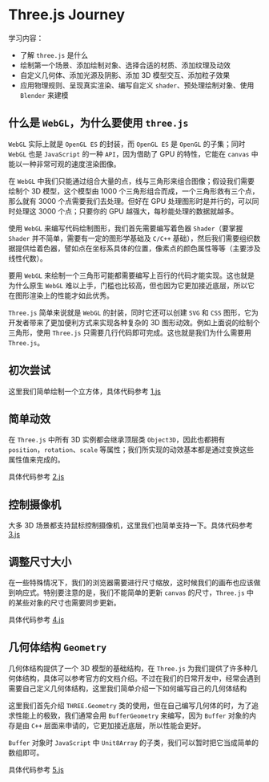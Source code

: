# Three.js Journey

学习内容：

* 了解 `three.js` 是什么
* 绘制第一个场景、添加绘制对象、选择合适的材质、添加纹理及动效
* 自定义几何体、添加光源及阴影、添加 3D 模型交互、添加粒子效果
* 应用物理规则、呈现真实渲染、编写自定义 `shader`、预处理绘制对象、使用 `Blender` 来建模

## 什么是 `WebGL`，为什么要使用 `three.js`

`WebGL` 实际上就是 `OpenGL ES` 的封装，而 `OpenGL ES` 是 `OpenGL` 的子集；同时 `WebGL` 也是 `JavaScript` 的一种 `API`，因为借助了 GPU 的特性，它能在 `canvas` 中能以一种非常可观的速度渲染图像。

在 `WebGL` 中我们只能通过组合大量的点，线与三角形来组合图像；假设我们需要绘制个 3D 模型，这个模型由 1000 个三角形组合而成，一个三角形救有三个点，那么就有 3000 个点需要我们去处理。但好在 GPU 处理图形时是并行的，可以同时处理这 3000 个点；只要你的 GPU 越强大，每秒能处理的数据就越多。

使用 `WebGL` 来编写代码绘制图形，我们首先需要编写着色器 `Shader`（要掌握 `Shader` 并不简单，需要有一定的图形学基础及 `C/C++` 基础），然后我们需要组织数据提供给着色器，譬如点在坐标系具体的位置，像素点的颜色属性等等（主要涉及线性代数）。

要用 `WebGL` 来绘制一个三角形可能都需要编写上百行的代码才能实现。这也就是为什么原生 `WebGL` 难以上手，门槛也比较高，但也因为它更加接近底层，所以它在图形渲染上的性能才如此优秀。

`Three.js` 简单来说就是 `WebGL` 的封装，同时它还可以创建 `SVG` 和 `CSS` 图形，它为开发者带来了更加便利方式来实现各种复杂的 3D 图形动效。例如上面说的绘制个三角形，使用 `Three.js` 只需要几行代码即可完成。这也就是我们为什么需要用 `Three.js`。

## 初次尝试

这里我们简单绘制一个立方体，具体代码参考 [1.js](./demo/src/1.js)

## 简单动效

在 `Three.js` 中所有 3D 实例都会继承顶层类 `Object3D`，因此也都拥有 `position`，`rotation`、`scale` 等属性；我们所实现的动效基本都是通过变换这些属性值来完成的。

具体代码参考 [2.js](./demo/src/2.js)

## 控制摄像机

大多 3D 场景都支持鼠标控制摄像机，这里我们也简单支持一下。具体代码参考 [3.js](./demo/src/3.js)

## 调整尺寸大小

在一些特殊情况下，我们的浏览器需要进行尺寸缩放，这时候我们的画布也应该做到响应式。特别要注意的是，我们不能简单的更新 `canvas` 的尺寸，`Three.js` 中的某些对象的尺寸也需要同步更新。

具体代码参考 [4.js](./demo/src/4.js)

## 几何体结构 `Geometry`

几何体结构提供了一个 3D 模型的基础结构，在 `Three.js` 为我们提供了许多种几何体结构，具体可以参考官方的文档介绍。不过在我们的日常开发中，经常会遇到需要自己定义几何体结构，这里我们简单介绍一下如何编写自己的几何体结构

这里我们首先介绍 `THREE.Geometry` 类的使用，但在自己编写几何体的时，为了追求性能上的极致，我们通常会用 `BufferGeometry` 来编写，因为 `Buffer` 对象的内存是由 `C++` 层面来申请的，它更加接近底层，所以性能会更好。

`Buffer` 对象时 `JavaScript` 中 `Unit8Array` 的子类，我们可以暂时把它当成简单的数组即可。

具体代码参考 [5.js](./demo/src/5.js)

